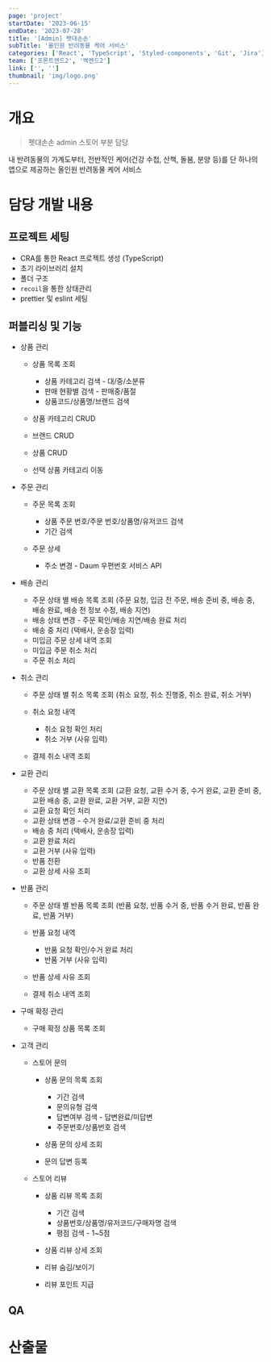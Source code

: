 ```yaml
---
page: 'project'
startDate: '2023-06-15'
endDate: '2023-07-28'
title: '[Admin] 펫대손손'
subTitle: '올인원 반려동물 케어 서비스'
categories: ['React', 'TypeScript', 'Styled-components', 'Git', 'Jira']
team: ['프론트엔드2', '백엔드2']
link: ['', '']
thumbnail: 'img/logo.png'
---
```


# 개요

> 펫대손손 admin 스토어 부분 담당

내 반려동물의 가계도부터, 전반적인 케어(건강 수첩, 산책, 돌봄, 분양 등)를 단 하나의 앱으로 제공하는 올인원 반려동물 케어 서비스

# 담당 개발 내용

## 프로젝트 세팅

- CRA를 통한 React 프로젝트 생성 (TypeScript)
- 초기 라이브러리 설치
- 폴더 구조
- `recoil`을 통한 상태관리
- prettier 및 eslint 세팅

## 퍼블리싱 및 기능

- 상품 관리

  - 상품 목록 조회

    - 상품 카테고리 검색 - 대/중/소분류
    - 판매 현황별 검색 - 판매중/품절
    - 상품코드/상품명/브랜드 검색

  - 상품 카테고리 CRUD
  - 브랜드 CRUD
  - 상품 CRUD
  - 선택 상품 카테고리 이동

- 주문 관리

  - 주문 목록 조회

    - 상품 주문 번호/주문 번호/상품명/유저코드 검색
    - 기간 검색

  - 주문 상세
    - 주소 변경 - Daum 우편번호 서비스 API

- 배송 관리

  - 주문 상태 별 배송 목록 조회 (주문 요청, 입금 전 주문, 배송 준비 중, 배송 중, 배송 완료, 배송 전 정보 수정, 배송 지연)
  - 배송 상태 변경 - 주문 확인/배송 지연/배송 완료 처리
  - 배송 중 처리 (택배사, 운송장 입력)
  - 미입금 주문 상세 내역 조회
  - 미입금 주문 취소 처리
  - 주문 취소 처리

- 취소 관리

  - 주문 상태 별 취소 목록 조회 (취소 요청, 취소 진행중, 취소 완료, 취소 거부)
  - 취소 요청 내역

    - 취소 요청 확인 처리
    - 취소 거부 (사유 입력)

  - 결제 취소 내역 조회

- 교환 관리

  - 주문 상태 별 교환 목록 조회 (교환 요청, 교환 수거 중, 수거 완료, 교환 준비 중, 교환 배송 중, 교환 완료, 교환 거부, 교환 지연)
  - 교환 요청 확인 처리
  - 교환 상태 변경 - 수거 완료/교환 준비 중 처리
  - 배송 중 처리 (택배사, 운송장 입력)
  - 교환 완료 처리
  - 교환 거부 (사유 입력)
  - 반품 전환
  - 교환 상세 사유 조회

- 반품 관리

  - 주문 상태 별 반품 목록 조회 (반품 요청, 반품 수거 중, 반품 수거 완료, 반품 완료, 반품 거부)
  - 반품 요청 내역

    - 반품 요청 확인/수거 완료 처리
    - 반품 거부 (사유 입력)

  - 반품 상세 사유 조회
  - 결제 취소 내역 조회

- 구매 확정 관리

  - 구매 확정 상품 목록 조회

- 고객 관리

  - 스토어 문의

    - 상품 문의 목록 조회

      - 기간 검색
      - 문의유형 검색
      - 답변여부 검색 - 답변완료/미답변
      - 주문번호/상품번호 검색

    - 상품 문의 상세 조회
    - 문의 답변 등록

  - 스토어 리뷰

    - 상품 리뷰 목록 조회

      - 기간 검색
      - 상품번호/상품명/유저코드/구매자명 검색
      - 평점 검색 - 1~5점

    - 상품 리뷰 상세 조회
    - 리뷰 숨김/보이기
    - 리뷰 포인트 지급

## QA

# 산출물
